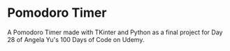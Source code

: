 # Pomodoro Timer
A Pomodoro Timer made with TKinter and Python as a final project for Day 28 of Angela Yu's 100 Days of Code on Udemy.
